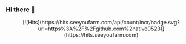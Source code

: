 ### Hi there 👋


  <div align=center>
    [![Hits](https://hits.seeyoufarm.com/api/count/incr/badge.svg?url=https%3A%2F%2Fgithub.com%2native0523)](https://hits.seeyoufarm.com) 
  </div>
